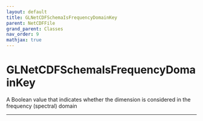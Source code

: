 ```yaml
---
layout: default
title: GLNetCDFSchemaIsFrequencyDomainKey
parent: NetCDFFile
grand_parent: Classes
nav_order: 9
mathjax: true
---
```


#  GLNetCDFSchemaIsFrequencyDomainKey

A Boolean value that indicates whether the dimension is considered in the frequency (spectral) domain


---

